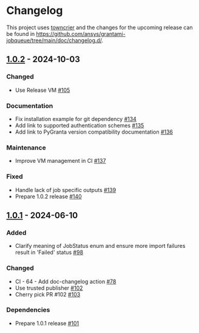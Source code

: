 # Changelog

This project uses [towncrier](https://towncrier.readthedocs.io/) and the
changes for the upcoming release can be found in
<https://github.com/ansys/grantami-jobqueue/tree/main/doc/changelog.d/>.

<!-- towncrier release notes start -->

## [1.0.2](https://github.com/ansys/grantami-jobqueue/releases/tag/v1.0.2) - 2024-10-03


### Changed

- Use Release VM [#105](https://github.com/ansys/grantami-jobqueue/pull/105)

### Documentation

- Fix installation example for git dependency [#134](https://github.com/ansys/grantami-jobqueue/pull/134)
- Add link to supported authentication schemes [#135](https://github.com/ansys/grantami-jobqueue/pull/135)
- Add link to PyGranta version compatibility documentation [#136](https://github.com/ansys/grantami-jobqueue/pull/136)

### Maintenance

- Improve VM management in CI [#137](https://github.com/ansys/grantami-jobqueue/pull/137)

### Fixed

- Handle lack of job specific outputs [#139](https://github.com/ansys/grantami-jobqueue/pull/139)
- Prepare 1.0.2 release [#140](https://github.com/ansys/grantami-jobqueue/pull/140)

## [1.0.1](https://github.com/ansys/grantami-jobqueue/releases/tag/v1.0.1) - 2024-06-10


### Added

- Clarify meaning of JobStatus enum and ensure more import failures result in 'Failed' status [#98](https://github.com/ansys/grantami-jobqueue/pull/98)


### Changed

- CI - 64 - Add doc-changelog action [#78](https://github.com/ansys/grantami-jobqueue/pull/78)
- Use trusted publisher [#102](https://github.com/ansys/grantami-jobqueue/pull/102)
- Cherry pick PR #102 [#103](https://github.com/ansys/grantami-jobqueue/pull/103)


### Dependencies

- Prepare 1.0.1 release [#101](https://github.com/ansys/grantami-jobqueue/pull/101)
